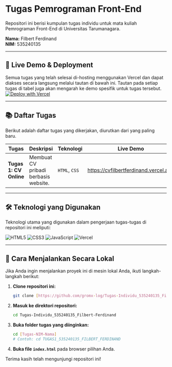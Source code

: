 # Tugas Pemrograman Front-End
Repositori ini berisi kumpulan tugas individu untuk mata kuliah Pemrograman Front-End di Universitas Tarumanagara.

**Nama:** Filbert Ferdinand  
**NIM:** 535240135

---

## 🚀 Live Demo & Deployment
Semua tugas yang telah selesai di-hosting menggunakan Vercel dan dapat diakses secara langsung melalui tautan di bawah ini. Tautan pada setiap tugas di tabel juga akan mengarah ke demo spesifik untuk tugas tersebut.
[![Deploy with Vercel](https://vercel.com/button)](https://<NAMA-PROYEK-UTAMA-ANDA>.vercel.app/)

---

## 📚 Daftar Tugas
Berikut adalah daftar tugas yang dikerjakan, diurutkan dari yang paling baru.

| Tugas                | Deskripsi                               | Teknologi              | Live Demo                                     |
| -------------------- | --------------------------------------- | ---------------------- | --------------------------------------------- |
| **Tugas 1: CV Online** | Membuat CV pribadi berbasis website.    | `HTML`, `CSS`          | https://cvfilbertferdinand.vercel.app       |
---

## 🛠️ Teknologi yang Digunakan
Teknologi utama yang digunakan dalam pengerjaan tugas-tugas di repositori ini meliputi:

![HTML5](https://img.shields.io/badge/html5-%23E34F26.svg?style=for-the-badge&logo=html5&logoColor=white)
![CSS3](https://img.shields.io/badge/css3-%231572B6.svg?style=for-the-badge&logo=css3&logoColor=white)
![JavaScript](https://img.shields.io/badge/javascript-%23323330.svg?style=for-the-badge&logo=javascript&logoColor=%23F7DF1E)
![Vercel](https://img.shields.io/badge/vercel-%23000000.svg?style=for-the-badge&logo=vercel&logoColor=white)

---

## 🏃 Cara Menjalankan Secara Lokal
Jika Anda ingin menjalankan proyek ini di mesin lokal Anda, ikuti langkah-langkah berikut:

1.  **Clone repositori ini:**
    ```bash
    git clone [https://github.com/gromx-log/Tugas-Individu_535240135_Filbert-Ferdinand.git](https://github.com/gromx-log/Tugas-Individu_535240135_Filbert-Ferdinand.git)
    ```

2.  **Masuk ke direktori repositori:**
    ```bash
    cd Tugas-Individu_535240135_Filbert-Ferdinand
    ```

3.  **Buka folder tugas yang diinginkan:**
    ```bash
    cd [Tugas-NIM-Nama] 
    # Contoh: cd TUGAS1_535240135_FILBERT_FERDINAND
    ```
4.  **Buka file `index.html`** pada browser pilihan Anda.

Terima kasih telah mengunjungi repositori ini!
